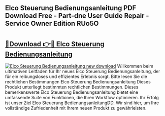## Elco Steuerung Bedienungsanleitung PDF Download Free - Part-dne User Guide Repair - Service Owner Edition RUo5O

# <h2><a href="http://df44gyp.blite.top/?on=Elco+Steuerung+Bedienungsanleitung">🔗Download 👉🔴 Elco Steuerung Bedienungsanleitung</a></h2>

[![Elco Steuerung Bedienungsanleitung new download](https://i.imgur.com/lujVjoI.png)](http://df44gyp.blite.top/?on=Elco+Steuerung+Bedienungsanleitung)
Willkommen beim ultimativen Leitfaden für Ihr neues Elco Steuerung Bedienungsanleitung, der für ein reibungsloses und effizientes Erlebnis sorgt. Bitte lesen Sie die rechtlichen Bestimmungen Elco Steuerung Bedienungsanleitung Dieses Produkt unterliegt bestimmten rechtlichen Bestimmungen. Dieses bemerkenswerte Elco Steuerung Bedienungsanleitung bietet eine umfassende Suite von Funktionen, die Ihren Workflow optimieren. Ihr Erfolg ist unser Ziel Elco Steuerung BedienungsanleitungDD. Wir sind hier, um Ihre vollständige Zufriedenheit mit Ihrem neuen Produkt zu gewährleisten.
